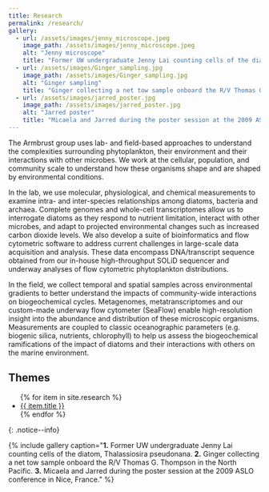 ```yaml
---
title: Research
permalink: /research/
gallery:
  - url: /assets/images/jenny_microscope.jpeg
    image_path: /assets/images/jenny_microscope.jpeg
    alt: "Jenny microscope"
    title: "Former UW undergraduate Jenny Lai counting cells of the diatom, Thalassiosira pseudonana"
  - url: /assets/images/Ginger_sampling.jpg
    image_path: /assets/images/Ginger_sampling.jpg
    alt: "Ginger sampling"
    title: "Ginger collecting a net tow sample onboard the R/V Thomas G. Thompson in the North Pacific"
  - url: /assets/images/jarred_poster.jpg
    image_path: /assets/images/jarred_poster.jpg
    alt: "Jarred poster"
    title: "Micaela and Jarred during the poster session at the 2009 ASLO conference in Nice, France"
---
```

The Armbrust group uses lab- and field-based approaches to understand the complexities surrounding phytoplankton, their environment and their interactions with other microbes. We work at the cellular, population, and community scale to understand how these organisms shape and are shaped by environmental conditions.

In the lab, we use molecular, physiological, and chemical measurements to examine intra- and inter-species relationships among diatoms, bacteria and archaea. Complete genomes and whole-cell transcriptomes allow us to interrogate diatoms as they respond to nutrient limitation, interact with other microbes, and adapt to projected environmental changes such as increased carbon dioxide levels. We also develop a suite of bioinformatics and flow cytometric software to address current challenges in large-scale data acquisition and analysis. These data encompass DNA/transcript sequence obtained from our in-house high-throughput SOLiD sequencer and underway analyses of flow cytometric phytoplankton distributions.

In the field, we collect temporal and spatial samples across environmental gradients to better understand the impacts of community-wide interactions on biogeochemical cycles. Metagenomes, metatranscriptomes and our custom-made underway flow cytometer (SeaFlow) enable high-resolution insight into the abundance and distribution of these microscopic organisms. Measurements are coupled to classic oceanographic parameters (e.g. biogenic silica, nutrients, chlorophyll) to help us assess the biogeochemical ramifications of the impact of diatoms and their interactions with others on the marine environment.

## Themes
<div>
  <ul>
  {% for item in site.research %}
    <li><a href="{{ item.url }}">{{ item.title }}</a></li>
  {% endfor %}
  </ul>
</div>
{: .notice--info}



{% include gallery caption="**1.** Former UW undergraduate Jenny Lai counting cells of the diatom, Thalassiosira pseudonana. **2.** Ginger collecting a net tow sample onboard the R/V Thomas G. Thompson in the North Pacific. **3.** Micaela and Jarred during the poster session at the 2009 ASLO conference in Nice, France." %}
